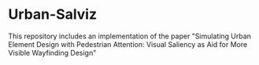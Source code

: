 # Urban-Salviz
This repository includes an implementation of the paper "Simulating Urban Element Design with Pedestrian Attention: Visual Saliency as Aid for More Visible Wayfinding Design"
